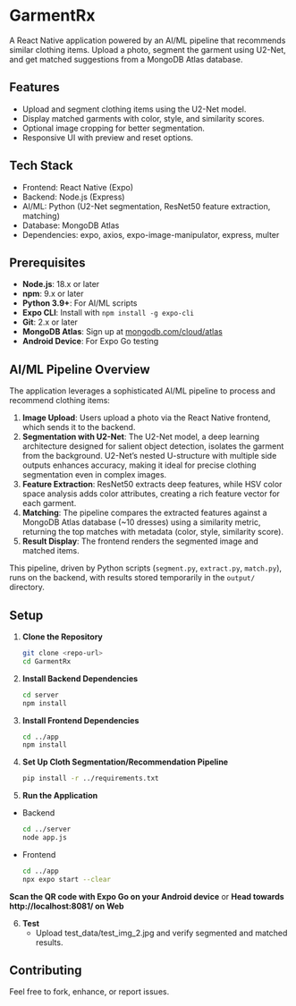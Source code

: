 # GarmentRx
A React Native application powered by an AI/ML pipeline that recommends similar clothing items. Upload a photo, segment the garment using U2-Net, and get matched suggestions from a MongoDB Atlas database.

## Features
- Upload and segment clothing items using the U2-Net model.
- Display matched garments with color, style, and similarity scores.
- Optional image cropping for better segmentation.
- Responsive UI with preview and reset options.

## Tech Stack
- Frontend: React Native (Expo)
- Backend: Node.js (Express)
- AI/ML: Python (U2-Net segmentation, ResNet50 feature extraction, matching)
- Database: MongoDB Atlas
- Dependencies: expo, axios, expo-image-manipulator, express, multer

## Prerequisites
- **Node.js**: 18.x or later
- **npm**: 9.x or later
- **Python 3.9+**: For AI/ML scripts
- **Expo CLI**: Install with `npm install -g expo-cli`
- **Git**: 2.x or later
- **MongoDB Atlas**: Sign up at [mongodb.com/cloud/atlas](https://www.mongodb.com/cloud/atlas)
- **Android Device**: For Expo Go testing

## AI/ML Pipeline Overview
The application leverages a sophisticated AI/ML pipeline to process and recommend clothing items:

1. **Image Upload**: Users upload a photo via the React Native frontend, which sends it to the backend.
2. **Segmentation with U2-Net**: The U2-Net model, a deep learning architecture designed for salient object detection, isolates the garment from the background. U2-Net’s nested U-structure with multiple side outputs enhances accuracy, making it ideal for precise clothing segmentation even in complex images.
3. **Feature Extraction**: ResNet50 extracts deep features, while HSV color space analysis adds color attributes, creating a rich feature vector for each garment.
4. **Matching**: The pipeline compares the extracted features against a MongoDB Atlas database (~10 dresses) using a similarity metric, returning the top matches with metadata (color, style, similarity score).
5. **Result Display**: The frontend renders the segmented image and matched items.

This pipeline, driven by Python scripts (`segment.py`, `extract.py`, `match.py`), runs on the backend, with results stored temporarily in the `output/` directory.

## Setup

1. **Clone the Repository**
   ```bash
   git clone <repo-url>
   cd GarmentRx


2. **Install Backend Dependencies**
    ```bash
    cd server
    npm install

3. **Install Frontend Dependencies** 
    ```bash
    cd ../app
    npm install

4. **Set Up Cloth Segmentation/Recommendation Pipeline**
    ```bash
    pip install -r ../requirements.txt

5. **Run the Application**

* Backend
    ```bash
    cd ../server 
    node app.js

* Frontend
    ```bash
    cd ../app
    npx expo start --clear

**Scan the QR code with Expo Go on your Android device** 
or
**Head towards http://localhost:8081/ on Web**

6. **Test**
    * Upload test_data/test_img_2.jpg and verify segmented and matched results.



## Contributing
Feel free to fork, enhance, or report issues.